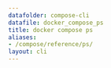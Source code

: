 ```yaml
---
datafolder: compose-cli
datafile: docker_compose_ps
title: docker compose ps
aliases:
- /compose/reference/ps/
layout: cli
---
```


<!--
Sorry, but the contents of this page are automatically generated from
Docker's source code. If you want to suggest a change to the text that appears
here, you'll need to find the string by searching this repo:
https://github.com/docker/compose
-->